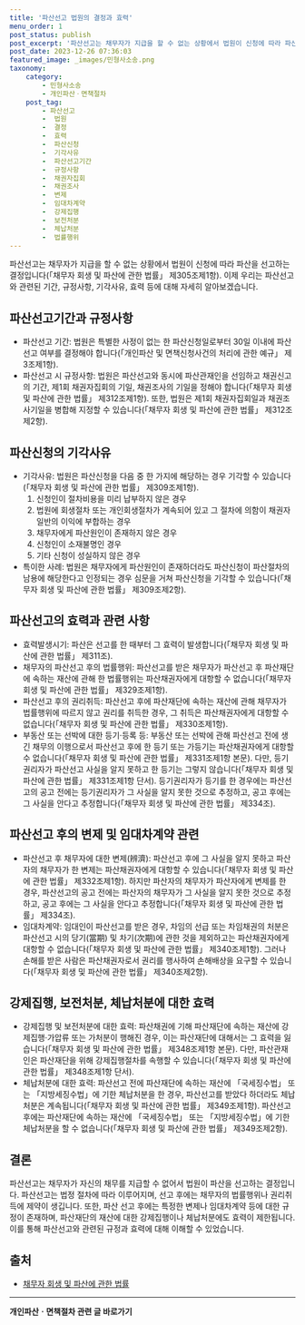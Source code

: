 ```yaml
---
title: '파산선고 법원의 결정과 효력'
menu_order: 1
post_status: publish
post_excerpt: '파산선고는 채무자가 지급을 할 수 없는 상황에서 법원이 신청에 따라 파산을 선고하는 결정입니다  채무자 회생 및 파산에 관한 법률  제305조제1항 . 이제 우리는 파산선고와 관련된 기간, 규정사항, 기각사유, 효력 등에 대해 자세히 알아보겠습니다.'
post_date: 2023-12-26 07:36:03
featured_image: _images/민형사소송.png
taxonomy:
    category:
        - 민형사소송
        - 개인파산ㆍ면책절차
    post_tag:
        - 파산선고
        -  법원
        -  결정
        -  효력
        -  파산신청
        -  기각사유
        -  파산선고기간
        -  규정사항
        -  채권자집회
        -  채권조사
        -  변제
        -  임대차계약
        -  강제집행
        -  보전처분
        -  체납처분
        -  법률행위
---
```


파산선고는 채무자가 지급을 할 수 없는 상황에서 법원이 신청에 따라 파산을 선고하는 결정입니다(「채무자 회생 및 파산에 관한 법률」 제305조제1항). 이제 우리는 파산선고와 관련된 기간, 규정사항, 기각사유, 효력 등에 대해 자세히 알아보겠습니다.

## 파산선고기간과 규정사항
- 파산선고 기간: 법원은 특별한 사정이 없는 한 파산신청일로부터 30일 이내에 파산선고 여부를 결정해야 합니다(「개인파산 및 면책신청사건의 처리에 관한 예규」 제3조제1항).
- 파산선고 시 규정사항: 법원은 파산선고와 동시에 파산관재인을 선임하고 채권신고의 기간, 제1회 채권자집회의 기일, 채권조사의 기일을 정해야 합니다(「채무자 회생 및 파산에 관한 법률」 제312조제1항). 또한, 법원은 제1회 채권자집회일과 채권조사기일을 병합해 지정할 수 있습니다(「채무자 회생 및 파산에 관한 법률」 제312조제2항).

## 파산신청의 기각사유
- 기각사유: 법원은 파산신청을 다음 중 한 가지에 해당하는 경우 기각할 수 있습니다(「채무자 회생 및 파산에 관한 법률」 제309조제1항).
  1. 신청인이 절차비용을 미리 납부하지 않은 경우
  2. 법원에 회생절차 또는 개인회생절차가 계속되어 있고 그 절차에 의함이 채권자 일반의 이익에 부합하는 경우
  3. 채무자에게 파산원인이 존재하지 않은 경우
  4. 신청인이 소재불명인 경우
  5. 기타 신청이 성실하지 않은 경우
- 특이한 사례: 법원은 채무자에게 파산원인이 존재하더라도 파산신청이 파산절차의 남용에 해당한다고 인정되는 경우 심문을 거쳐 파산신청을 기각할 수 있습니다(「채무자 회생 및 파산에 관한 법률」 제309조제2항).

## 파산선고의 효력과 관련 사항
- 효력발생시기: 파산은 선고를 한 때부터 그 효력이 발생합니다(「채무자 회생 및 파산에 관한 법률」 제311조).
- 채무자의 파산선고 후의 법률행위: 파산선고를 받은 채무자가 파산선고 후 파산재단에 속하는 재산에 관해 한 법률행위는 파산채권자에게 대항할 수 없습니다(「채무자 회생 및 파산에 관한 법률」 제329조제1항).
- 파산선고 후의 권리취득: 파산선고 후에 파산재단에 속하는 재산에 관해 채무자가 법률행위에 따르지 않고 권리를 취득한 경우, 그 취득은 파산채권자에게 대항할 수 없습니다(「채무자 회생 및 파산에 관한 법률」 제330조제1항).
- 부동산 또는 선박에 대한 등기·등록 등: 부동산 또는 선박에 관해 파산선고 전에 생긴 채무의 이행으로서 파산선고 후에 한 등기 또는 가등기는 파산채권자에게 대항할 수 없습니다(「채무자 회생 및 파산에 관한 법률」 제331조제1항 본문). 다만, 등기권리자가 파산선고 사실을 알지 못하고 한 등기는 그렇지 않습니다(「채무자 회생 및 파산에 관한 법률」 제331조제1항 단서). 등기권리자가 등기를 한 경우에는 파산선고의 공고 전에는 등기권리자가 그 사실을 알지 못한 것으로 추정하고, 공고 후에는 그 사실을 안다고 추정합니다(「채무자 회생 및 파산에 관한 법률」 제334조).

## 파산선고 후의 변제 및 임대차계약 관련
- 파산선고 후 채무자에 대한 변제(辨濟): 파산선고 후에 그 사실을 알지 못하고 파산자의 채무자가 한 변제는 파산채권자에게 대항할 수 있습니다(「채무자 회생 및 파산에 관한 법률」 제332조제1항). 하지만 파산자의 채무자가 파산자에게 변제를 한 경우, 파산선고의 공고 전에는 파산자의 채무자가 그 사실을 알지 못한 것으로 추정하고, 공고 후에는 그 사실을 안다고 추정합니다(「채무자 회생 및 파산에 관한 법률」 제334조).
- 임대차계약: 임대인이 파산선고를 받은 경우, 차임의 선급 또는 차임채권의 처분은 파산선고 시의 당기(當期) 및 차기(次期)에 관한 것을 제외하고는 파산채권자에게 대항할 수 없습니다(「채무자 회생 및 파산에 관한 법률」 제340조제1항). 그러나 손해를 받은 사람은 파산채권자로서 권리를 행사하여 손해배상을 요구할 수 있습니다(「채무자 회생 및 파산에 관한 법률」 제340조제2항).

## 강제집행, 보전처분, 체납처분에 대한 효력
- 강제집행 및 보전처분에 대한 효력: 파산채권에 기해 파산재단에 속하는 재산에 강제집행·가압류 또는 가처분이 행해진 경우, 이는 파산재단에 대해서는 그 효력을 잃습니다(「채무자 회생 및 파산에 관한 법률」 제348조제1항 본문). 다만, 파산관재인은 파산재단을 위해 강제집행절차를 속행할 수 있습니다(「채무자 회생 및 파산에 관한 법률」 제348조제1항 단서).
- 체납처분에 대한 효력: 파산선고 전에 파산재단에 속하는 재산에 「국세징수법」 또는 「지방세징수법」에 기한 체납처분을 한 경우, 파산선고를 받았다 하더라도 체납처분은 계속됩니다(「채무자 회생 및 파산에 관한 법률」 제349조제1항). 파산선고 후에는 파산재단에 속하는 재산에 「국세징수법」 또는 「지방세징수법」에 기한 체납처분을 할 수 없습니다(「채무자 회생 및 파산에 관한 법률」 제349조제2항).

## 결론
파산선고는 채무자가 자신의 채무를 지급할 수 없어서 법원이 파산을 선고하는 결정입니다. 파산선고는 법정 절차에 따라 이루어지며, 선고 후에는 채무자의 법률행위나 권리취득에 제약이 생깁니다. 또한, 파산 선고 후에는 특정한 변제나 임대차계약 등에 대한 규정이 존재하며, 파산재단의 재산에 대한 강제집행이나 체납처분에도 효력이 제한됩니다. 이를 통해 파산선고와 관련된 규정과 효력에 대해 이해할 수 있었습니다.

## 출처
- [채무자 회생 및 파산에 관한 법률](http://www.law.go.kr/법령/채무자회생및파산에관한법률)
<!-- wp:separator -->
<hr class="wp-block-separator has-alpha-channel-opacity"/>
<!-- /wp:separator -->

<!-- wp:group {"backgroundColor":"base","layout":{"type":"constrained"}} -->
<div class="wp-block-group has-base-background-color has-background"><!-- wp:paragraph {"align":"center","fontSize":"medium"} -->
<p class="has-text-align-center has-large-font-size"><strong>개인파산ㆍ면책절차 관련 글 바로가기</strong></p>
<!-- /wp:paragraph -->


<!-- wp:latest-posts
{"categories":[{"id":14814,"count":19,"description":"","link":"https://uknowlaw.com/category/%ea%b0%9c%ec%9d%b8%ed%8c%8c%ec%82%b0%e3%86%8d%eb%a9%b4%ec%b1%85%ec%a0%88%ec%b0%a8/","name":"개인파산ㆍ면책절차","slug":"개인파산ㆍ면책절차","taxonomy":"category","parent":0,"meta":[],"_links":{"self":[{"href":"https://uknowlaw.com/wp-json/wp/v2/categories/14814"}],"collection":[{"href":"https://uknowlaw.com/wp-json/wp/v2/categories"}],"about":[{"href":"https://uknowlaw.com/wp-json/wp/v2/taxonomies/category"}],"wp:post_type":[{"href":"https://uknowlaw.com/wp-json/wp/v2/posts?categories=14814"}],"curies":[{"name":"wp","href":"https://api.w.org/{rel}","templated":true}]}}],"postsToShow":100,"excerptLength":28,"postLayout":"grid","columns":2,"featuredImageAlign":"left","featuredImageSizeSlug":"large","fontSize":"small"} /--></div>
<!-- /wp:group -->